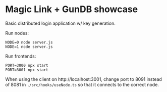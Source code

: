 # Magic Link + GunDB showcase

Basic distributed login application w/ key generation.

Run nodes:
```
NODE=0 node server.js
NODE=1 node server.js
```

Run frontends:
```
PORT=3000 npx start
PORT=3001 npx start
```

When using the client on http://localhost:3001, change port to 8091 instead of 8081 in `./src/hooks/useNode.ts` so that
it connects to the correct node.
